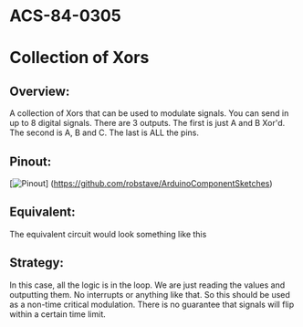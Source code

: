 # ACS-84-0305
Collection of Xors
==============

## Overview:
A collection of Xors that can be used to modulate signals.
You can send in up to 8 digital signals. There are 3 outputs.
The first is just A and B Xor'd.
The second is A, B and C.
The last is ALL the pins.

## Pinout:
[![Pinout](https://github.com/robstave/ArduinoComponentSketches/blob/master/ACS-84-0305/images/acs-84-0305.svg)] (https://github.com/robstave/ArduinoComponentSketches)

## Equivalent:
The equivalent circuit would look something like this

## Strategy:
In this case, all the logic is in the loop. We are just reading the values and outputting them.  No interrupts or anything like that.
So this should be used as a non-time critical modulation.  There is no guarantee that signals will flip within a certain time limit.
 

